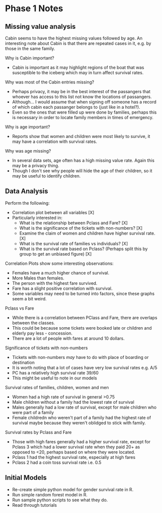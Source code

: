 # Phase 1 Notes

## Missing value analysis
Cabin seems to have the highest missing values followed by age. An interesting note about Cabin is
that there are repeated cases in it, e.g. by those in the same family.

Why is Cabin important?
- Cabin is important as it may highlight regions of the boat that was susceptible to the iceberg
  which may in turn affect survival rates.

Why was most of the Cabin entries missing?
- Perhaps privacy, it may be in the best interest of the passangers that whoever has access to this
  list not know the locations of passangers.
- Although... I would assume that when signing off someone has a record of which cabin each
  passanger belongs to (just like in a hotel?).
- Even so the ones that were filled up were done by families, perhaps this is necessary in order to
  locate family members in times of emergency.

Why is age important?
- Reports show that women and children were most likely to survive, it may have a correlation with
  survival rates.

Why was age missing?
- In several data sets, age often has a high missing value rate. Again this may be a privacy thing.
- Though I don't see why people will hide the age of their children, so it may be useful to
  identify children.

## Data Analysis
Perform the following:
- Correlation plot between all variables [X]
- Particularly interested in:
    - What is the relationship between Pclass and Fare? [X]
    - What is the significance of the tickets with non-numbers? [X]
    - Examine the claim of women and children have higher survival rate. [X]
    - What is the survival rate of families vs individuals? [X]
    - What is the survival rate based on Pclass? (Perhaps split this by group to get an unbiased
      figure) [X]

Correlation Plots show some interesting observations:
- Females have a much higher chance of survival.
- More Males than females.
- The person with the highest fare survived.
- Fare has a slight positive correlation with survival.
- Some variables may need to be turned into factors, since these graphs seem a bit weird.

Pclass vs Fare
- While there is a correlation between PClass and Fare, there are overlaps between the classes.
- This could be because some tickets were booked late or children and elderly pay less - concession.
- There are a lot of people with fares at around 10 dollars.

Significance of tickets with non-numbers
- Tickets with non-numbers _may_ have to do with place of boarding or destination
- It is worth noting that a lot of cases have very low survival rates e.g. A/5
- PC has a relatively high survival rate 39/60
- This might be useful to note in our models

Survival rates of families, children, women and men
- Women had a high rate of survival in general >0.75
- Male children without a family had the lowest rate of survival
- Males generally had a low rate of survival, except for male children who were part of a family
- Female childredn who weren't part of a family had the highest rate of survival maybe because they
  weren't oblidged to stick with family.

Survival rates by Pclass and Fare
- Those with high fares generally had a higher survival rate, except for Pclass 3 which had a lower
  survival rate when they paid 20+ as opposed to <20, perhaps based on where they were located.
- Pclass 1 had the highest survival rate, especially at high fares
- Pclass 2 had a coin toss survival rate i.e. 0.5

## Initial Models
- Re-create simple python model for gender survival rate in R.
- Run simple random forest model in R.
- Run sample python scripts to see what they do.
- Read through tutorials
